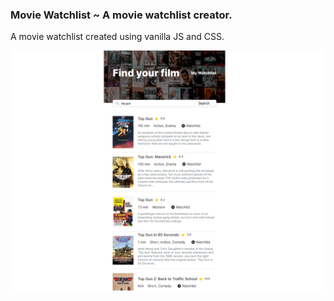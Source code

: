 ### Movie Watchlist ~ A movie watchlist creator.
A movie watchlist created using vanilla JS and CSS.

![App](/images/watchlist.png)
